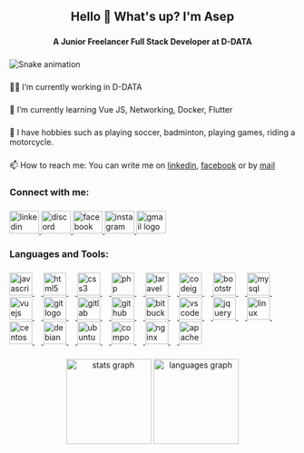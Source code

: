 <h2 align="center">Hello 👋 What's up? I'm Asep</h2>

###

<h4 align="center">A Junior Freelancer Full Stack Developer at D-DATA</h4>

###

<img src="https://raw.githubusercontent.com/asepependi/asepependi/output/snake.svg" alt="Snake animation" />

###

<p align="left">👨‍💻 I’m currently working in D-DATA</p>

###

<p align="left">🌱 I’m currently learning Vue JS, Networking, Docker, Flutter</p>

###

<p align="left">🧩 I have hobbies such as playing soccer, badminton, playing games, riding a motorcycle.</p>

###

<p align="left">📫 How to reach me: You can write me on <a href="https://www.linkedin.com/in/asep-ependi" target="_blank">linkedin</a>, <a href="https://www.facebook.com/s3ppp" target="_blank">facebook</a> or by <a href="mailto:asefe019@gmail.com" target="_blank">mail</a></p>

###

<h3 align="left">Connect with me:</h3>

###

<div align="left">
    <a href="https://www.linkedin.com/in/asep-ependi" target="_blank">
        <img src="https://raw.githubusercontent.com/maurodesouza/profile-readme-generator/master/src/assets/icons/social/linkedin/default.svg" width="52" height="40" alt="linkedin logo"  />
    </a>
    <a href="https://www.discordapp.com/users/asepependi" target="_blank">
        <img src="https://raw.githubusercontent.com/maurodesouza/profile-readme-generator/master/src/assets/icons/social/discord/default.svg" width="52" height="40" alt="discord logo"  />
    </a>
    <a href="https://www.facebook.com/s3ppp" target="_blank">
        <img src="https://raw.githubusercontent.com/maurodesouza/profile-readme-generator/master/src/assets/icons/social/facebook/default.svg" width="52" height="40" alt="facebook logo"  />
    </a>
    <a href="https://www.instagram.com/asepp_ependi" target="_blank">
        <img src="https://raw.githubusercontent.com/maurodesouza/profile-readme-generator/master/src/assets/icons/social/instagram/default.svg" width="52" height="40" alt="instagram logo"  />
    </a>
    <a href="mailto:asefe019@gmail.com" target="_blank">
        <img src="https://raw.githubusercontent.com/maurodesouza/profile-readme-generator/master/src/assets/icons/social/gmail/default.svg" width="52" height="40" alt="gmail logo"  />
    </a>
</div>

###

<h3 align="left">Languages and Tools:</h3>

###

<div align="left">
  <a href="https://devdocs.io/javascript/" target="_blank">
    <img src="https://cdn.jsdelivr.net/gh/devicons/devicon/icons/javascript/javascript-original.svg" height="40" alt="javascript logo"  />
    <img width="12" />
  </a>
  <a href="https://devdocs.io/html/" target="_blank">
    <img src="https://cdn.jsdelivr.net/gh/devicons/devicon/icons/html5/html5-original.svg" height="40" alt="html5 logo"  />
    <img width="12" />
  </a>
  <a href="https://devdocs.io/css/" target="_blank">
    <img src="https://cdn.jsdelivr.net/gh/devicons/devicon/icons/css3/css3-original.svg" height="40" alt="css3 logo"  />
    <img width="12" />
  </a>
  <a href="https://www.php.net/docs.php" target="_blank">
    <img src="https://cdn.jsdelivr.net/gh/devicons/devicon/icons/php/php-original.svg" height="40" alt="php logo"  />
    <img width="12" />
  </a>
  <a href="https://laravel.com/" target="_blank">
    <img src="https://upload.wikimedia.org/wikipedia/commons/9/9a/Laravel.svg" height="40" alt="laravel logo"  />
    <img width="12" />
  </a>
  <a href="https://codeigniter.com/" target="_blank">
    <img src="https://cdn.jsdelivr.net/gh/devicons/devicon/icons/codeigniter/codeigniter-plain.svg" height="40" alt="codeigniter logo"  />
    <img width="12" />
  </a>
  <a href="https://getbootstrap.com/" target="_blank">
    <img src="https://cdn.jsdelivr.net/gh/devicons/devicon/icons/bootstrap/bootstrap-original.svg" height="40" alt="bootstrap logo"  />
    <img width="12" />
  </a>
  <a href="https://dev.mysql.com/doc/" target="_blank">
    <img src="https://cdn.jsdelivr.net/gh/devicons/devicon/icons/mysql/mysql-original.svg" height="40" alt="mysql logo"  />
    <img width="12" />
  </a>
  <a href="https://vuejs.org/guide/introduction.html" target="_blank">
    <img src="https://cdn.jsdelivr.net/gh/devicons/devicon/icons/vuejs/vuejs-original.svg" height="40" alt="vuejs logo"  />
    <img width="12" />
  </a>
  <a href="https://git-scm.com/doc" target="_blank">
    <img src="https://cdn.jsdelivr.net/gh/devicons/devicon/icons/git/git-original.svg" height="40" alt="git logo"  />
    <img width="12" />
  </a>
  <a href="https://docs.gitlab.com/" target="_blank">
    <img src="https://cdn.jsdelivr.net/gh/devicons/devicon/icons/gitlab/gitlab-original.svg" height="40" alt="gitlab logo"  />
    <img width="12" />
  </a>
  <a href="https://docs.github.com/en" target="_blank">
    <img src="https://cdn.jsdelivr.net/gh/devicons/devicon/icons/github/github-original.svg" height="40" alt="github logo"  />
    <img width="12" />
  </a>
  <a href="https://bitbucket.org/product/" target="_blank">
    <img src="https://cdn.jsdelivr.net/gh/devicons/devicon/icons/bitbucket/bitbucket-original.svg" height="40" alt="bitbucket logo"  />
    <img width="12" />
  </a>
  <a href="https://code.visualstudio.com/docs" target="_blank">
    <img src="https://cdn.jsdelivr.net/gh/devicons/devicon/icons/vscode/vscode-original.svg" height="40" alt="vscode logo"  />
    <img width="12" />
  </a>
  <a href="https://jquery.com/" target="_blank">
    <img src="https://cdn.jsdelivr.net/gh/devicons/devicon/icons/jquery/jquery-original.svg" height="40" alt="jquery logo"  />
    <img width="12" />
  </a>
  <a href="https://www.linuxdoc.org/" target="_blank">
    <img src="https://cdn.jsdelivr.net/gh/devicons/devicon/icons/linux/linux-original.svg" height="40" alt="linux logo"  />
    <img width="12" />
  </a>
  <a href="https://docs.centos.org/en-US/docs/" target="_blank">
    <img src="https://cdn.jsdelivr.net/gh/devicons/devicon/icons/centos/centos-original.svg" height="40" alt="centos logo"  />
    <img width="12" />
  </a>
  <a href="https://www.debian.org/doc/" target="_blank">
    <img src="https://cdn.jsdelivr.net/gh/devicons/devicon/icons/debian/debian-original.svg" height="40" alt="debian logo"  />
    <img width="12" />
  </a>
  <a href="https://help.ubuntu.com/" target="_blank">
    <img src="https://cdn.jsdelivr.net/gh/devicons/devicon/icons/ubuntu/ubuntu-plain.svg" height="40" alt="ubuntu logo"  />
    <img width="12" />
  </a>
  <a href="https://getcomposer.org/doc/00-intro.md" target="_blank">
    <img src="https://cdn.jsdelivr.net/gh/devicons/devicon/icons/composer/composer-original.svg" height="40" alt="composer logo"  />
    <img width="12" />
  </a>
  <a href="https://nginx.org/en/docs/" target="_blank">
    <img src="https://cdn.jsdelivr.net/gh/devicons/devicon/icons/nginx/nginx-original.svg" height="40" alt="nginx logo"  />
    <img width="12" />
  </a>
  <a href="https://httpd.apache.org/docs/" target="_blank">
    <img src="https://cdn.jsdelivr.net/gh/devicons/devicon/icons/apache/apache-original.svg" height="40" alt="apache logo"  />
  </a>
</div>

###

<div align="center">
  <img src="https://github-readme-stats.vercel.app/api?username=asepependi&hide_title=false&hide_rank=false&show_icons=true&include_all_commits=true&count_private=true&disable_animations=false&theme=tokyonight&locale=en&hide_border=false&order=1" height="150" alt="stats graph"  />
  <img src="https://github-readme-stats.vercel.app/api/top-langs?username=asepependi&locale=en&hide_title=false&layout=compact&card_width=320&langs_count=5&theme=tokyonight&hide_border=false&order=2" height="150" alt="languages graph"  />
</div>

###
